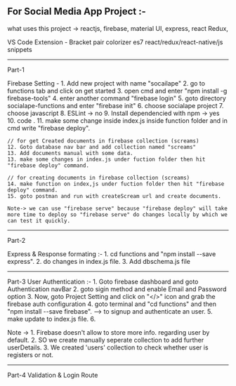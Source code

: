 For Social Media App Project :-
--------------------------------------------------------------------------------------------------------------------------------------------------------------

what uses this project -> reactjs, firebase, material UI, express, react Redux, 

VS Code Extension -
	Bracket pair colorizer
	es7 react/redux/react-native/js snippets
	
---------------------------------------------------------------------------------------------------------------------------------------------------------------	

Part-1 

Firebase Setting -
	1. Add new project with name "socailape"
	2. go to functions tab and click on get started
	3. open cmd and enter "npm install -g firebase-tools" 
	4. enter another command "firebase login"
	5. goto directory socialape-functions and enter "firebase init"
	6. choose socialape project
	7. choose javascript
	8. ESLint -> no
	9. Install dependencied with npm -> yes
	10. code .
	11. make some change inside index.js inside function folder and in cmd write "firebase deploy".
	
	// for get Created documents in firebase collection (screams)
	12. Goto database nav bar and add collection named "screams" 
	13. Add documents manual with some data.
	13. make some changes in index.js under fuction folder then hit "firebase deploy" command.
	
	// for creating documents in firebase collection (screams)
	14. make function on index,js under fuction folder then hit "firebase deploy" command.
	15. goto postman and run with createScream url and create documents.
	
	Note-> we can use "firebase serve" because "firebase deploy" will take more time to deploy so "firebase serve" do changes locally by which we can test it quickly.
	
----------------------------------------------------------------------------------------------------------------------------------------------------------------

Part-2

Express & Response formating :-
	1. cd functions and "npm install --save express".
	2. do changes in index.js file.
	3. Add dbschema.js file 
	
-----------------------------------------------------------------------------------------------------------------------------------------------------------------
	
Part-3 User Authentication :-
	1. Goto firebase dashboard and goto Authentication navBar 
	2. goto sigin method and enable Email and Password option
	3. Now, goto Project Setting and click on "</>" icon and grab the firebase auth configuration
	4. goto terminal and "cd functions" and then "npm install --save firebase".  --> to signup and authenticate an user.
	5. make update to index.js file.
	6. 
	
Note -> 1. Firebase doesn't allow to store more info. regarding user by default. 
		2. SO we create manually seperate collection to add further userDetails. 
		3. We created 'users' collection to check whether user is registers or not.
		
-----------------------------------------------------------------------------------------------------------------------------------------------------------------

Part-4 Validation & Login Route
